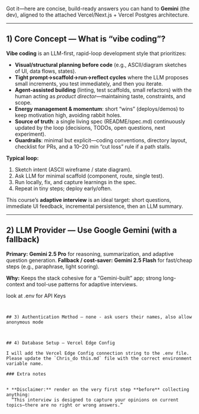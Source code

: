Got it—here are concise, build-ready answers you can hand to **Gemini** (the dev), aligned to the attached Vercel/Next.js + Vercel Postgres architecture.

---

## 1) Core Concept — What is “vibe coding”?

**Vibe coding** is an LLM-first, rapid-loop development style that prioritizes:

* **Visual/structural planning before code** (e.g., ASCII/diagram sketches of UI, data flows, states).
* **Tight prompt→scaffold→run→reflect cycles** where the LLM proposes small increments, you test immediately, and then you iterate.
* **Agent-assisted building** (linting, test scaffolds, small refactors) with the human acting as *product director*—maintaining taste, constraints, and scope.
* **Energy management & momentum**: short “wins” (deploys/demos) to keep motivation high, avoiding rabbit holes.
* **Source of truth**: a single living spec (README/spec.md) continuously updated by the loop (decisions, TODOs, open questions, next experiment).
* **Guardrails**: minimal but explicit—coding conventions, directory layout, checklist for PRs, and a 10–20 min “cut loss” rule if a path stalls.

**Typical loop:**

1. Sketch intent (ASCII wireframe / state diagram).
2. Ask LLM for minimal scaffold (component, route, single test).
3. Run locally, fix, and capture learnings in the spec.
4. Repeat in tiny steps; deploy early/often.

This course’s **adaptive interview** is an ideal target: short questions, immediate UI feedback, incremental persistence, then an LLM summary.

---

## 2) LLM Provider — Use Google Gemini (with a fallback)

**Primary:** **Gemini 2.5 Pro** for reasoning, summarization, and adaptive question generation.
**Fallback / cost-saver:** **Gemini 2.5 Flash** for fast/cheap steps (e.g., paraphrase, light scoring).

**Why:** Keeps the stack cohesive for a “Gemini-built” app; strong long-context and tool-use patterns for adaptive interviews.

look at .env for API Keys
```


## 3) Authentication Method — none - ask users their names, also allow anonymous mode



## 4) Database Setup — Vercel Edge Config

I will add the Vercel Edge Config connection string to the .env file. Please update the `Chris_do this.md` file with the correct environment variable name.

### Extra notes 


* **Disclaimer:** render on the very first step **before** collecting anything:
  “This interview is designed to capture your opinions on current topics—there are no right or wrong answers.”
